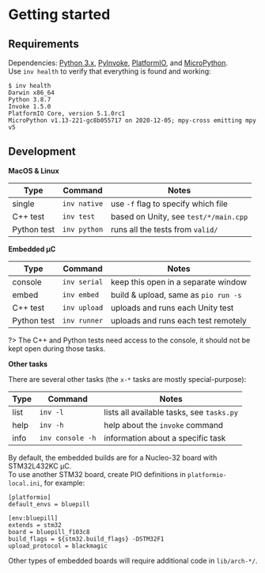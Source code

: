 # Getting started

## Requirements

Dependencies: [Python 3.x][PY3], [PyInvoke][INV], [PlatformIO][PIO], and
[MicroPython][MPY].<br/>
Use `inv health` to verify that everything is found and working:

```
$ inv health
Darwin x86_64
Python 3.8.7
Invoke 1.5.0
PlatformIO Core, version 5.1.0rc1
MicroPython v1.13-221-gc8b055717 on 2020-12-05; mpy-cross emitting mpy v5
```

## Development

**MacOS & Linux**

| Type | Command | Notes |
|------|---------|-------|
| single | `inv native` | use `-f` flag to specify which file |
| C++ test | `inv test` | based on Unity, see `test/*/main.cpp` |
| Python test | `inv python` | runs all the tests from `valid/` |

**Embedded µC**

| Type | Command | Notes |
|------|---------|-------|
| console | `inv serial` | keep this open in a separate window |
| embed | `inv embed` | build & upload, same as `pio run -s` |
| C++ test | `inv upload` | uploads and runs each Unity test |
| Python test | `inv runner` | uploads and runs each test remotely |

?> The C++ and Python tests need access to the console, it should not be kept
open during those tasks.

**Other tasks**

There are several other tasks (the `x-*` tasks are mostly special-purpose):

| Type | Command | Notes |
|------|---------|-------|
| list | `inv -l` | lists all available tasks, see `tasks.py` |
| help | `inv -h` | help about the `invoke` command |
| info | `inv console -h` | information about a specific task |

By default, the embedded builds are for a Nucleo-32 board with STM32L432KC
µC.<br/>
To use another STM32 board, create PIO definitions in `platformio-local.ini`,
for example:

```
[platformio]
default_envs = bluepill

[env:bluepill]
extends = stm32
board = bluepill_f103c8
build_flags = ${stm32.build_flags} -DSTM32F1
upload_protocol = blackmagic
```

Other types of embedded boards will require additional code in `lib/arch-*/`.

[PY3]: https://www.python.org/
[PIO]: https://docs.platformio.org/en/latest/
[MPY]: https://github.com/micropython/micropython/
[INV]: https://www.pyinvoke.org/
